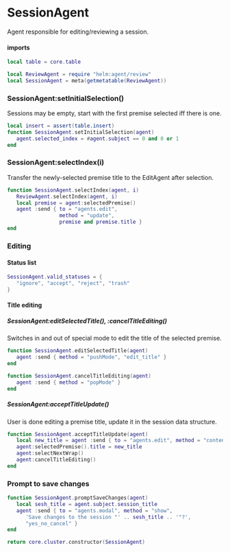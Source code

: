 # SessionAgent

Agent responsible for editing/reviewing a session\.


#### imports

```lua
local table = core.table
```


```lua
local ReviewAgent = require "helm:agent/review"
local SessionAgent = meta(getmetatable(ReviewAgent))
```


### SessionAgent:setInitialSelection\(\)

Sessions may be empty, start with the first premise selected iff there is one\.

```lua
local insert = assert(table.insert)
function SessionAgent.setInitialSelection(agent)
   agent.selected_index = #agent.subject == 0 and 0 or 1
end
```


### SessionAgent:selectIndex\(i\)

Transfer the newly\-selected premise title to the EditAgent after selection\.

```lua
function SessionAgent.selectIndex(agent, i)
   ReviewAgent.selectIndex(agent, i)
   local premise = agent:selectedPremise()
   agent :send { to = "agents.edit",
                 method = "update",
                 premise and premise.title }
end
```


### Editing


#### Status list

```lua
SessionAgent.valid_statuses = {
   "ignore", "accept", "reject", "trash"
}
```


#### Title editing


##### SessionAgent:editSelectedTitle\(\), :cancelTitleEditing\(\)

Switches in and out of special mode to edit the title of the selected premise\.

```lua
function SessionAgent.editSelectedTitle(agent)
   agent :send { method = "pushMode", "edit_title" }
end

function SessionAgent.cancelTitleEditing(agent)
   agent :send { method = "popMode" }
end
```


##### SessionAgent:acceptTitleUpdate\(\)

User is done editing a premise title, update it in the session data structure\.

```lua
function SessionAgent.acceptTitleUpdate(agent)
   local new_title = agent :send { to = "agents.edit", method = "contents" }
   agent:selectedPremise().title = new_title
   agent:selectNextWrap()
   agent:cancelTitleEditing()
end
```


### Prompt to save changes

```lua
function SessionAgent.promptSaveChanges(agent)
   local sesh_title = agent.subject.session_title
   agent :send { to = "agents.modal", method = "show",
      'Save changes to the session "' .. sesh_title .. '"?',
      "yes_no_cancel" }
end
```


```lua
return core.cluster.constructor(SessionAgent)
```
